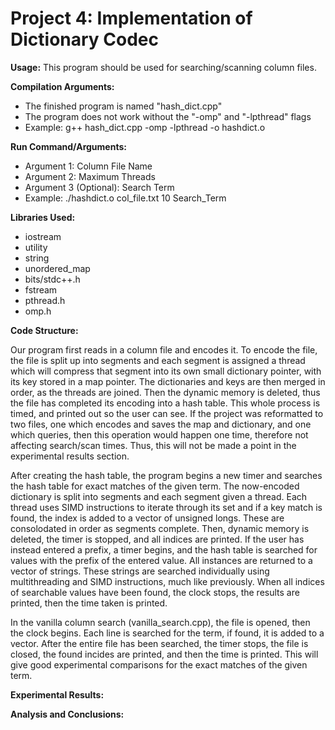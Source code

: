 # Project 4: Implementation of Dictionary Codec

**Usage:** This program should be used for searching/scanning column files. 

**Compilation Arguments:** 
- The finished program is named "hash_dict.cpp"
- The program does not work without the "-omp" and "-lpthread" flags
- Example: g++ hash_dict.cpp -omp -lpthread -o hashdict.o

**Run Command/Arguments:**
- Argument 1: Column File Name
- Argument 2: Maximum Threads
- Argument 3 (Optional): Search Term
- Example: ./hashdict.o col_file.txt 10 Search_Term

**Libraries Used:**
- iostream
- utility
- string
- unordered_map
- bits/stdc++.h
- fstream
- pthread.h
- omp.h

**Code Structure:**

Our program first reads in a column file and encodes it. To encode the file, the file is split up into segments and each segment is assigned a thread which will compress that segment into its own small dictionary pointer, with its key stored in a map pointer. The dictionaries and keys are then merged in order, as the threads are joined. Then the dynamic memory is deleted, thus the file has completed its encoding into a hash table. This whole process is timed, and printed out so the user can see. If the project was reformatted to two files, one which encodes and saves the map and dictionary, and one which queries, then this operation would happen one time, therefore not affecting search/scan times. Thus, this will not be made a point in the experimental results section.

After creating the hash table, the program begins a new timer and searches the hash table for exact matches of the given term. The now-encoded dictionary is split into segments and each segment given a thread. Each thread uses SIMD instructions to iterate through its set and if a key match is found, the index is added to a vector of unsigned longs. These are consolodated in order as segments complete. Then, dynamic memory is deleted, the timer is stopped, and all indices are printed. If the user has instead entered a prefix, a timer begins, and the hash table is searched for values with the prefix of the entered value. All instances are returned to a vector of strings. These strings are searched individually using multithreading and SIMD instructions, much like previously. When all indices of searchable values have been found, the clock stops, the results are printed, then the time taken is printed.

In the vanilla column search (vanilla_search.cpp), the file is opened, then the clock begins. Each line is searched for the term, if found, it is added to a vector. After the entire file has been searched, the timer stops, the file is closed, the found incides are printed, and then the time is printed. This will give good experimental comparisons for the exact matches of the given term.

**Experimental Results:**


**Analysis and Conclusions:**

